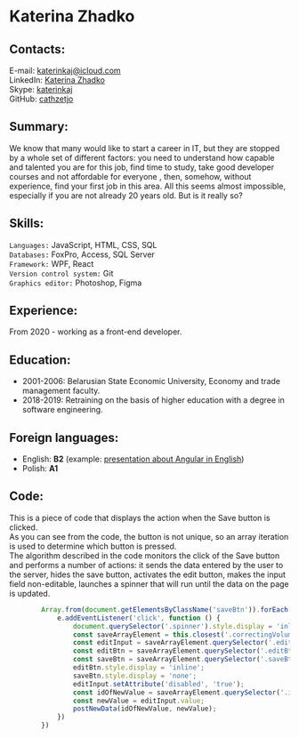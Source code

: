 # Katerina Zhadko
## Contacts:
E-mail:  [katerinkaj@icloud.com](mailto:katerinkaj@icloud.com)  
LinkedIn: [Katerina Zhadko](https://www.linkedin.com/in/katerina-zhadko/)  
Skype: [katerinkaj](skype:katerinkaj?chat)  
GitHub: [cathzetjo](https://github.com/cathzetjo)
## Summary:
We know that many would like to start a career in IT, 
but they are stopped by a whole set of different factors: 
you need to understand how capable and talented you are for this job, find time to study, 
take good developer courses and not affordable for everyone , then, somehow, without experience, 
find your first job in this area. All this seems almost impossible, especially if you are not already 20 years old. 
But is it really so?
## Skills:
`Languages:` JavaScript, HTML, CSS, SQL  
`Databases:` FoxPro, Access, SQL Server  
`Framework:` WPF, React  
`Version control system:` Git  
`Graphics editor:` Photoshop, Figma
## Experience:
From 2020 - working as a front-end developer.
## Education:
- 2001-2006: Belarusian State Economic University, Economy and trade management faculty.  
- 2018-2019: Retraining on the basis of higher education with a degree in software engineering.  
## Foreign languages:
- English: **B2** (example: [presentation about Angular in English](https://www.youtube.com/watch?v=PB67Y6ZVFJ8))  
- Polish: **A1**
## Code:
This is a piece of code that displays the action when the Save button is clicked.  
As you can see from the code, the button is not unique, so an array iteration is used to determine which button is pressed.  
The algorithm described in the code monitors the click of the Save button and performs a number of actions: 
it sends the data entered by the user to the server, hides the save button, activates the edit button, 
makes the input field non-editable, launches a spinner that will run until the data on the page is updated.
```javascript
        Array.from(document.getElementsByClassName('saveBtn')).forEach(function (e) {
            e.addEventListener('click', function () {
                document.querySelector('.spinner').style.display = 'inline';
                const saveArrayElement = this.closest('.correctingVolume');
                const editInput = saveArrayElement.querySelector('.editInput');
                const editBtn = saveArrayElement.querySelector('.editBtn');
                const saveBtn = saveArrayElement.querySelector('.saveBtn');
                editBtn.style.display = 'inline';
                saveBtn.style.display = 'none';
                editInput.setAttribute('disabled', 'true');
                const idOfNewValue = saveArrayElement.querySelector('.idInput').value;
                const newValue = editInput.value;
                postNewData(idOfNewValue, newValue);
            })
        })
```